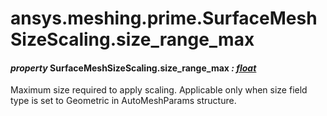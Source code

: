 # ansys.meshing.prime.SurfaceMeshSizeScaling.size_range_max

<a id="ansys.meshing.prime.SurfaceMeshSizeScaling.size_range_max"></a>

#### *property* SurfaceMeshSizeScaling.size_range_max *: [float](https://docs.python.org/3.11/library/functions.html#float)*

Maximum size required to apply scaling. Applicable only when size field type is set to Geometric in AutoMeshParams structure.

<!-- !! processed by numpydoc !! -->
